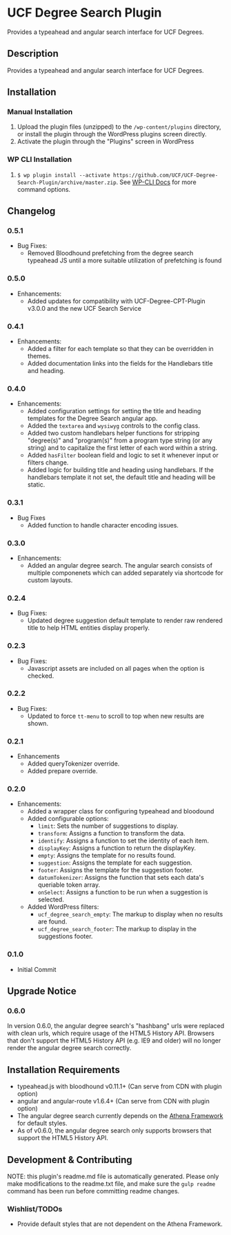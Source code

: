 # UCF Degree Search Plugin #

Provides a typeahead and angular search interface for UCF Degrees.


## Description ##

Provides a typeahead and angular search interface for UCF Degrees.


## Installation ##

### Manual Installation ###
1. Upload the plugin files (unzipped) to the `/wp-content/plugins` directory, or install the plugin through the WordPress plugins screen directly.
2. Activate the plugin through the "Plugins" screen in WordPress

### WP CLI Installation ###
1. `$ wp plugin install --activate https://github.com/UCF/UCF-Degree-Search-Plugin/archive/master.zip`.  See [WP-CLI Docs](http://wp-cli.org/commands/plugin/install/) for more command options.


## Changelog ##

### 0.5.1 ###
* Bug Fixes:
    * Removed Bloodhound prefetching from the degree search typeahead JS until a more suitable utilization of prefetching is found

### 0.5.0 ###
* Enhancements:
    * Added updates for compatibility with UCF-Degree-CPT-Plugin v3.0.0 and the new UCF Search Service

### 0.4.1 ###
* Enhancements:
    * Added a filter for each template so that they can be overridden in themes.
    * Added documentation links into the fields for the Handlebars title and heading.

### 0.4.0 ###
* Enhancements:
    * Added configuration settings for setting the title and heading templates for the Degree Search angular app.
    * Added the `textarea` and `wysiwyg` controls to the config class.
    * Added two custom handlebars helper functions for stripping "degree(s)" and "program(s)" from a program type string (or any string) and to capitalize the first letter of each word within a string.
    * Added `hasFilter` boolean field and logic to set it whenever input or filters change.
    * Added logic for building title and heading using handlebars. If the handlebars template it not set, the default title and heading will be static.

### 0.3.1 ###

* Bug Fixes
    * Added function to handle character encoding issues.

### 0.3.0 ###

* Enhancements:
    * Added an angular degree search. The angular search consists of multiple componenets which can added separately via shortcode for custom layouts.

### 0.2.4 ###

* Bug Fixes:
    * Updated degree suggestion default template to render raw rendered title to help HTML entities display properly.

### 0.2.3 ###

* Bug Fixes:
    * Javascript assets are included on all pages when the option is checked.

### 0.2.2 ###

* Bug Fixes:
    * Updated to force `tt-menu` to scroll to top when new results are shown.

### 0.2.1 ###

* Enhancements
  * Added queryTokenizer override.
  * Added prepare override.

### 0.2.0 ###

* Enhancements:
  * Added a wrapper class for configuring typeahead and bloodound
  * Added configurable options:
    * `limit`: Sets the number of suggestions to display.
    * `transform`: Assigns a function to transform the data.
    * `identify`: Assigns a function to set the identity of each item.
    * `displayKey`: Assigns a function to return the displayKey.
    * `empty`: Assigns the template for no results found.
    * `suggestion`: Assigns the template for each suggestion.
    * `footer`: Assigns the template for the suggestion footer.
    * `datumTokenizer`: Assigns the function that sets each data's queriable token array.
    * `onSelect`: Assigns a function to be run when a suggestion is selected.
  * Added WordPress filters:
    * `ucf_degree_search_empty`: The markup to display when no results are found.
    * `ucf_degree_search_footer`: The markup to display in the suggestions footer.

### 0.1.0 ###

* Initial Commit

## Upgrade Notice ##

### 0.6.0 ###
In version 0.6.0, the angular degree search's "hashbang" urls were replaced with clean urls, which require usage of the HTML5 History API.  Browsers that don't support the HTML5 History API (e.g. IE9 and older) will no longer render the angular degree search correctly.


## Installation Requirements ##

* typeahead.js with bloodhound v0.11.1+ (Can serve from CDN with plugin option)
* angular and angular-route v1.6.4+ (Can serve from CDN with plugin option)
* The angular degree search currently depends on the [Athena Framework](https://github.com/UCF/Athena-Framework) for default styles.
* As of v0.6.0, the angular degree search only supports browsers that support the HTML5 History API.


## Development & Contributing ##

NOTE: this plugin's readme.md file is automatically generated.  Please only make modifications to the readme.txt file, and make sure the `gulp readme` command has been run before committing readme changes.

### Wishlist/TODOs ###
* Provide default styles that are not dependent on the Athena Framework.
